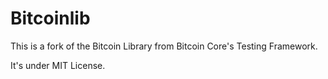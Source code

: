 # Bitcoinlib

This is a fork of the Bitcoin Library from Bitcoin Core's Testing Framework.

It's under MIT License.
